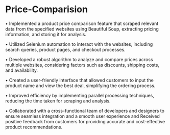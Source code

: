 # Price-Comparision
• Implemented a product price comparison feature that scraped relevant data from the specified websites using Beautiful Soup, extracting pricing information, and storing it for analysis.

• Utilized Selenium automation to interact with the websites, including search queries, product pages, and checkout processes.

• Developed a robust algorithm to analyze and compare prices across multiple websites, considering factors such as discounts, shipping costs, and availability.

• Created a user-friendly interface that allowed customers to input the product name and view the best deal, simplifying the ordering process.

• Improved efficiency by implementing parallel processing techniques, reducing the time taken for scraping and analysis.

• Collaborated with a cross-functional team of developers and designers to ensure seamless integration and a smooth user experience and Received positive feedback
from customers for providing accurate and cost-effective product recommendations.